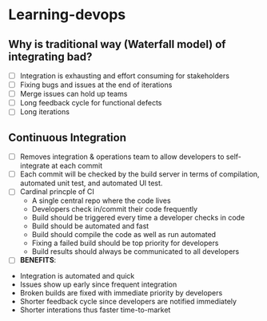 # Learning-devops

## Why is traditional way (Waterfall model) of integrating bad? 
- [ ] Integration is exhausting and effort consuming for stakeholders
- [ ] Fixing bugs and issues at the end of iterations
- [ ] Merge issues can hold up teams
- [ ] Long feedback cycle for functional defects
- [ ] Long iterations
## Continuous Integration
- [ ] Removes integration & operations team to allow developers to self-integrate at each commit
- [ ] Each commit will be checked by the build server in terms of compilation, automated unit test, and automated UI test.
- [ ] Cardinal princple of CI
  * A single central repo where the code lives
  * Developers check in/commit their code frequently
  * Build should be triggered every time a developer checks in code
  * Build should be automated and fast
  * Build should compile the code as well as run automated
  * Fixing a failed build should be top priority for developers
  * Build results should always be communicated to all developers
- [ ] **BENEFITS**:
 * Integration is automated and quick
 * Issues show up early since frequent integration
 * Broken builds are fixed with immediate priority by developers
 * Shorter feedback cycle since developers are notified immediately
 * Shorter interations thus faster time-to-market
